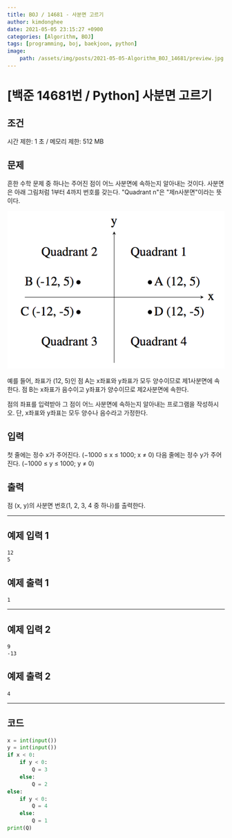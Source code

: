 ```yaml
---
title: BOJ / 14681 - 사분면 고르기
author: kimdonghee
date: 2021-05-05 23:15:27 +0900
categories: [Algorithm, BOJ]
tags: [programming, boj, baekjoon, python]
image:
    path: /assets/img/posts/2021-05-05-Algorithm_BOJ_14681/preview.jpg
---
```


# **[백준 14681번 / Python] 사분면 고르기**

## **조건**

시간 제한: 1 초 / 메모리 제한: 512 MB

## **문제**

흔한 수학 문제 중 하나는 주어진 점이 어느 사분면에 속하는지 알아내는 것이다. 사분면은 아래 그림처럼 1부터 4까지 번호를 갖는다. "Quadrant n"은 "제n사분면"이라는 뜻이다.

![Fig. 1](/assets/img/posts/2021-05-05-Algorithm_BOJ_14681/fig_1.png)

예를 들어, 좌표가 (12, 5)인 점 A는 x좌표와 y좌표가 모두 양수이므로 제1사분면에 속한다. 점 B는 x좌표가 음수이고 y좌표가 양수이므로 제2사분면에 속한다.

점의 좌표를 입력받아 그 점이 어느 사분면에 속하는지 알아내는 프로그램을 작성하시오. 단, x좌표와 y좌표는 모두 양수나 음수라고 가정한다.

## **입력**

첫 줄에는 정수 x가 주어진다. (−1000 ≤ x ≤ 1000; x ≠ 0) 다음 줄에는 정수 y가 주어진다. (−1000 ≤ y ≤ 1000; y ≠ 0)

## **출력**

점 (x, y)의 사분면 번호(1, 2, 3, 4 중 하나)를 출력한다.

---

## **예제 입력 1**

```
12
5
```

## **예제 출력 1**

```
1
```

---

## **예제 입력 2**

```
9
-13
```

## **예제 출력 2**

```
4
```

---

## **코드**

```python
x = int(input())
y = int(input())
if x < 0:
    if y < 0:
        Q = 3
    else:
        Q = 2
else:
    if y < 0:
        Q = 4
    else:
        Q = 1
print(Q)
```